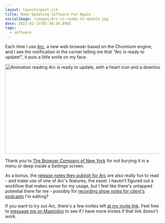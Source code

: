 ```yaml
---
layout: layouts/post.njk
title: Make Updating Software Fun Again
socialImage: /images/Arc-is-ready-to-update.jpg
date: 2023-02-15T02:56:16.896Z
tags:
  - software
---
```


Each time I use [Arc](https://arc.net), a new web browser based on the Chromium engine, and I see the notification in the corner telling me that "Arc is ready to update!", it puts a little smile on my face.

<img src="https://res.cloudinary.com/dtvjovih7/image/upload/r_1/v1676487003/chrisenns%20blog/Arc_update_animation.gif" height="292" width="564" alt="Animation reading Arc is ready to update, with a heart icon and a download arrow">

Thank you to [The Browser Company of New York](https://thebrowser.company) for not burying it in a menu or deep inside a Settings screen.

As a bonus, the [release notes they publish for Arc](https://arc.net/e/F14CC87A-5740-4173-9AEF-6238BF1AF8B2) are also really fun to read - and make use of one of Arc's features, the easel. I haven't figured out a workflow that makes sense for my usage, but I feel like there's untapped potential there for me - possibly for [recording show notes for client's podcasts](https://www.lemonproductions.ca/portfolio/) I'm editing?

If you want to try out Arc, there's a few invites left [at my invite link](https://arc.net/gift/53933bc1). Feel free to [message me on Mastodon](https://mastodon.social/@ichris) to see if I have more invites if that link doesn't work.